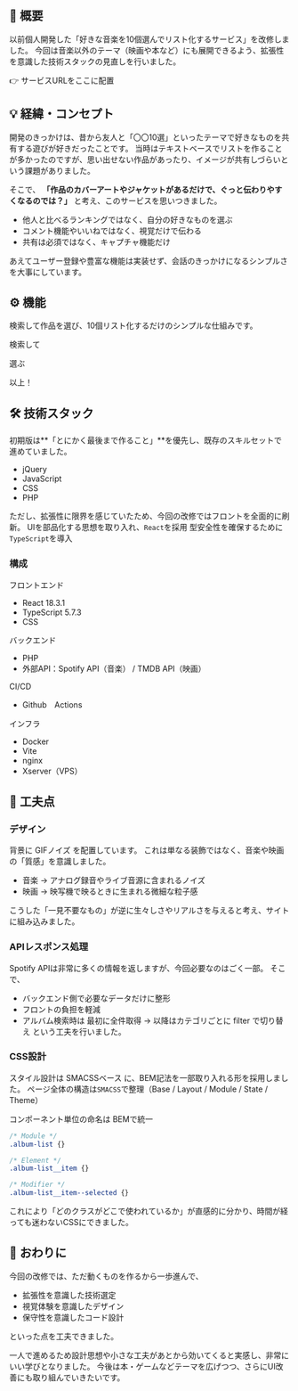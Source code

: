 ## 📝 概要

以前個人開発した「好きな音楽を10個選んでリスト化するサービス」を改修しました。
今回は音楽以外のテーマ（映画や本など）にも展開できるよう、拡張性を意識した技術スタックの見直しを行いました。

👉 サービスURLをここに配置

## 💡 経緯・コンセプト

開発のきっかけは、昔から友人と「〇〇10選」といったテーマで好きなものを共有する遊びが好きだったことです。
当時はテキストベースでリストを作ることが多かったのですが、思い出せない作品があったり、イメージが共有しづらいという課題がありました。

そこで、
**「作品のカバーアートやジャケットがあるだけで、ぐっと伝わりやすくなるのでは？」**
と考え、このサービスを思いつきました。

- 他人と比べるランキングではなく、自分の好きなものを選ぶ
- コメント機能やいいねではなく、視覚だけで伝わる
- 共有は必須ではなく、キャプチャ機能だけ

あえてユーザー登録や豊富な機能は実装せず、会話のきっかけになるシンプルさを大事にしています。

## ⚙️ 機能

検索して作品を選び、10個リスト化するだけのシンプルな仕組みです。

検索して

選ぶ

以上！

## 🛠️ 技術スタック

初期版は**「とにかく最後まで作ること」**を優先し、既存のスキルセットで進めていました。
- jQuery
- JavaScript
- CSS
- PHP

ただし、拡張性に限界を感じていたため、今回の改修ではフロントを全面的に刷新。
UIを部品化する思想を取り入れ、`React`を採用
型安全性を確保するために`TypeScript`を導入

### 構成

フロントエンド

- React 18.3.1
- TypeScript 5.7.3
- CSS

バックエンド

- PHP
- 外部API：Spotify API（音楽） / TMDB API（映画）

CI/CD
- Github　Actions

インフラ
- Docker
- Vite
- nginx
- Xserver（VPS）

## 🔧 工夫点

### デザイン

背景に GIFノイズ を配置しています。
これは単なる装飾ではなく、音楽や映画の「質感」を意識しました。
- 音楽 → アナログ録音やライブ音源に含まれるノイズ
- 映画 → 映写機で映るときに生まれる微細な粒子感

こうした「一見不要なもの」が逆に生々しさやリアルさを与えると考え、サイトに組み込みました。

### APIレスポンス処理

Spotify APIは非常に多くの情報を返しますが、今回必要なのはごく一部。
そこで、
- バックエンド側で必要なデータだけに整形
- フロントの負担を軽減
- アルバム検索時は 最初に全件取得 → 以降はカテゴリごとに filter で切り替え
という工夫を行いました。

### CSS設計

スタイル設計は SMACSSベース に、BEM記法を一部取り入れる形を採用しました。
ページ全体の構造は`SMACSS`で整理（Base / Layout / Module / State / Theme）

コンポーネント単位の命名は BEMで統一

```css
/* Module */
.album-list {}

/* Element */
.album-list__item {}

/* Modifier */
.album-list__item--selected {}
```

これにより「どのクラスがどこで使われているか」が直感的に分かり、時間が経っても迷わないCSSにできました。

## 🏁 おわりに

今回の改修では、ただ動くものを作るから一歩進んで、

- 拡張性を意識した技術選定
- 視覚体験を意識したデザイン
- 保守性を意識したコード設計

といった点を工夫できました。

一人で進めるため設計思想や小さな工夫があとから効いてくると実感し、非常にいい学びとなりました。
今後は本・ゲームなどテーマを広げつつ、さらにUI改善にも取り組んでいきたいです。